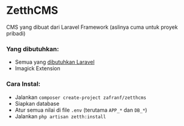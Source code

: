 # ZetthCMS
CMS yang dibuat dari Laravel Framework (aslinya cuma untuk proyek pribadi)

### Yang dibutuhkan:
- Semua yang [dibutuhkan Laravel](https://laravel.com/docs/6.x#server-requirements)
- Imagick Extension

### Cara Instal:
- Jalankan `composer create-project zafranf/zetthcms`
- Siapkan database
- Atur semua nilai di file `.env` (terutama `APP_*` dan `DB_*`)
- Jalankan `php artisan zetth:install`